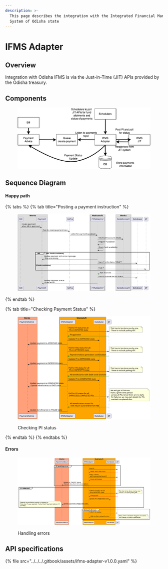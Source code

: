 ```yaml
---
description: >-
  This page describes the integration with the Integrated Financial Management
  System of Odisha state
---
```


# IFMS Adapter

## Overview

Integration with Odisha IFMS is via the Just-in-Time (JIT) APIs provided by the Odisha treasury.

## Components

<figure><img src="../../../.gitbook/assets/JITComponents (1).png" alt=""><figcaption></figcaption></figure>

## Sequence Diagram

#### Happy path

{% tabs %}
{% tab title="Posting a payment instruction" %}
<figure><img src="../../../.gitbook/assets/posting-pi (1).png" alt=""><figcaption></figcaption></figure>
{% endtab %}

{% tab title="Checking Payment Status" %}
<figure><img src="../../../.gitbook/assets/checking-status.svg" alt=""><figcaption><p>Checking PI status</p></figcaption></figure>
{% endtab %}
{% endtabs %}

#### Errors

<figure><img src="../../../.gitbook/assets/errorconditions.png" alt=""><figcaption><p>Handling errors</p></figcaption></figure>

## API specifications

{% file src="../../../.gitbook/assets/ifms-adapter-v1.0.0.yaml" %}

